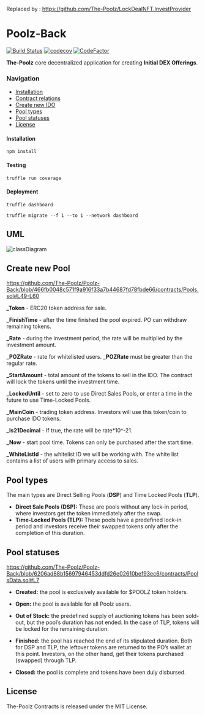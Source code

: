 Replaced by : https://github.com/The-Poolz/LockDealNFT.InvestProvider


# Poolz-Back
[![Build Status](https://api.travis-ci.com/The-Poolz/Poolz-Back.svg?branch=main)](https://app.travis-ci.com/github/The-Poolz/Poolz-Back)
[![codecov](https://codecov.io/gh/The-Poolz/Poolz-Back/branch/master/graph/badge.svg)](https://codecov.io/gh/The-Poolz/Poolz-Back)
[![CodeFactor](https://www.codefactor.io/repository/github/the-poolz/poolz-back/badge)](https://www.codefactor.io/repository/github/the-poolz/poolz-back)

**The-Poolz** core decentralized application for creating **Initial DEX Offerings**.

### Navigation

- [Installation](#installation)
- [Contract relations](#uml)
- [Create new IDO](#create-new-pool)
- [Pool types](#pool-types)
- [Pool statuses](#pool-statuses)
- [License](#license)
#### Installation

```console
npm install
```

#### Testing

```console
truffle run coverage
```

#### Deployment

```console
truffle dashboard
```

```console
truffle migrate --f 1 --to 1 --network dashboard
```
## UML

![classDiagram](https://user-images.githubusercontent.com/68740472/193278591-43301008-4720-4484-a313-e224d02c54b4.svg)

## Create new Pool
https://github.com/The-Poolz/Poolz-Back/blob/466fb0048c571f9a916f33a7b44687fd78fbde66/contracts/Pools.sol#L49-L60

**_Token** - ERC20 token address for sale.

**_FinishTime** - after the time finished the pool expired. PO can withdraw remaining tokens.

**_Rate** - during the investment period, the rate will be multiplied by the investment amount. 

**_POZRate** -  rate for whitelisted users. **_POZRate** must be greater than the regular rate.

**_StartAmount** - total amount of the tokens to sell in the IDO. The contract will lock the tokens until the investment time.

**_LockedUntil** - set to zero to use Direct Sales Pools, or enter a time in the future to use Time-Locked Pools.

**_MainCoin** - trading token address. Investors will use this token/coin to purchase IDO tokens.

**_Is21Decimal** - If true, the rate will be rate*10^-21.

**_Now** - start pool time. Tokens can only be purchased after the start time.

**_WhiteListId** - the whitelist ID we will be working with. The white list contains a list of users with primary access to sales.

## Pool types
The main types are Direct Selling Pools (**DSP**) and Time Locked Pools (**TLP**).
- **Direct Sale Pools (DSP):** These are pools without any lock-in period, where investors get the token immediately after the swap.
 - **Time-Locked Pools (TLP):** These pools have a predefined lock-in period and investors receive their swapped tokens only after the completion of this duration.

## Pool statuses
https://github.com/The-Poolz/Poolz-Back/blob/6206ad88b15697946453ddfd26e02610bef93ec6/contracts/PoolsData.sol#L7
- **Created:** the pool is exclusively available for $POOLZ token holders.

- **Open:** the pool is available for all Poolz users.

- **Out of Stock:** the predefined supply of auctioning tokens has been sold-out, but the pool’s duration has not ended. In the case of TLP, tokens will be locked for the remaining duration.

- **Finished:** the pool has reached the end of its stipulated duration. Both for DSP and TLP, the leftover tokens are returned to the PO’s wallet at this point. Investors, on the other hand, get their tokens purchased (swapped) through TLP.

- **Closed:** the pool is complete and tokens have been duly disbursed.

## License
The-Poolz Contracts is released under the MIT License.
